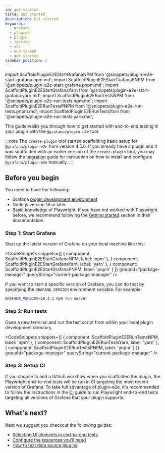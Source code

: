 ```yaml
---
id: get-started
title: Get started
description: Get started
keywords:
  - grafana
  - plugins
  - plugin
  - testing
  - e2e
  - end-to-end
  - get-started
sidebar_position: 2
---
```


import ScaffoldPluginE2EStartGrafanaNPM from '@snippets/plugin-e2e-start-grafana.npm.md';
import ScaffoldPluginE2EStartGrafanaPNPM from '@snippets/plugin-e2e-start-grafana.pnpm.md';
import ScaffoldPluginE2EStartGrafanaYarn from '@snippets/plugin-e2e-start-grafana.yarn.md';
import ScaffoldPluginE2ERunTestsNPM from '@snippets/plugin-e2e-run-tests.npm.md';
import ScaffoldPluginE2ERunTestsPNPM from '@snippets/plugin-e2e-run-tests.pnpm.md';
import ScaffoldPluginE2ERunTestsYarn from '@snippets/plugin-e2e-run-tests.yarn.md';

This guide walks you through how to get started with end-to-end testing in your plugin with the `@grafana/plugin-e2e` tool.

:::note
The `create-plugin` tool started scaffolding basic setup for `@grafana/plugin-e2e` from version 4.5.0. If you already have a plugin and it was scaffolded with an earlier version of the `create-plugin` tool, you may follow the [migration](./migrate-from-grafana-e2e.md) guide for instruction on how to install and configure `@grafana/plugin-e2e` manually.
:::

## Before you begin

You need to have the following:

- Grafana [plugin development environment](https://grafana.com/developers/plugin-tools/get-started/set-up-development-environment)
- Node.js version 18 or later.
- Basic knowledge of Playwright. If you have not worked with Playwright before, we recommend following the [Getting started](https://playwright.dev/docs/intro) section in their documentation.

### Step 1: Start Grafana

Start up the latest version of Grafana on your local machine like this:

<CodeSnippets
snippets={[
{ component: ScaffoldPluginE2EStartGrafanaNPM, label: 'npm' },
{ component: ScaffoldPluginE2EStartGrafanaYarn, label: 'yarn' },
{ component: ScaffoldPluginE2EStartGrafanaPNPM, label: 'pnpm' }
]}
groupId="package-manager"
queryString="current-package-manager"
/>

If you want to start a specific version of Grafana, you can do that by specifying the `GRAFANA_VERSION` environment variable. For example:

```bash
GRAFANA_VERSION=10.4.1 npm run server
```

### Step 2: Run tests

Open a new terminal and run the test script from within your local plugin development directory.

<CodeSnippets
snippets={[
{ component: ScaffoldPluginE2ERunTestsNPM, label: 'npm' },
{ component: ScaffoldPluginE2ERunTestsYarn, label: 'yarn' },
{ component: ScaffoldPluginE2ERunTestsPNPM, label: 'pnpm' }
]}
groupId="package-manager"
queryString="current-package-manager"
/>

### Step 3: Setup CI

If you choose to add a Github workflow when you scaffolded the plugin, the Playwright end-to-end tests will be run in CI targeting the most recent version of Grafana. To take full advantage of plugin-e2e, it's recommended to follow the instructions in the [CI](./ci.md) guide to run Playwright end-to-end tests targeting all versions of Grafana that your plugin supports.

## What's next?

Next we suggest you checkout the following guides:

- [Selecting UI elements in end-to-end tests](./selecting-ui-elements.md)
- [Configure the resources you'll need](./setup-resources.md)
- [How to test data source plugins](./test-a-data-source-plugin/index.md)
<!-- - [How to test panel plugins](./test-a-panel-plugin.md) -->
